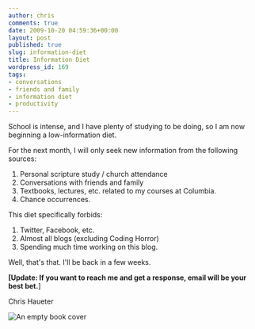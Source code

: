 ```yaml
---
author: chris
comments: true
date: 2009-10-20 04:59:36+00:00
layout: post
published: true
slug: information-diet
title: Information Diet
wordpress_id: 169
tags:
- conversations
- friends and family
- information diet
- productivity
---
```


School is intense, and I have plenty of studying to be doing, so I am now beginning a low-information diet.

For the next month, I will only seek new information from the following sources:

1. Personal scripture study / church attendance
2. Conversations with friends and family
3. Textbooks, lectures, etc. related to my courses at Columbia.
4. Chance occurrences.

This diet specifically forbids:
1. Twitter, Facebook, etc.
2. Almost all blogs (excluding Coding Horror)
3. Spending much time working on this blog.

Well, that's that.  I'll be back in a few weeks.

**[Update: If you want to reach me and get a response, email will be your best bet.**]

Chris Haueter

![An empty book cover](http://chrishaueter.com/wp-content/uploads/2009/10/empty-book.png)
